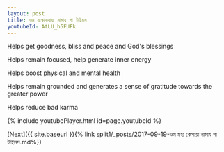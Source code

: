 ```yaml
---
layout: post
title: ওম ভ্রূক্ষাকরায়া নামায গা টাইমস
youtubeId: AtLU_h5FUFk
---
```

 
 
Helps get goodness, bliss and peace and God's blessings
 
Helps remain focused, help generate inner energy 
 
Helps boost physical and mental health 
 
Helps remain grounded and generates a sense of gratitude towards the greater power 
 
Helps reduce bad karma
 
 
 
 


{% include youtubePlayer.html id=page.youtubeId %}
 
[Next]({{ site.baseurl }}{% link  split1/_posts/2017-09-19-ওম মহা কেসায়া নামায গা টাইমস.md%})
 
